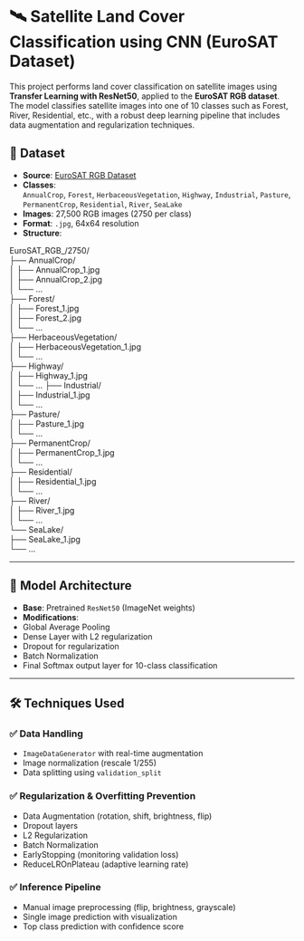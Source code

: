 # 🛰️ Satellite Land Cover Classification using CNN (EuroSAT Dataset)

This project performs land cover classification on satellite images using **Transfer Learning with ResNet50**, applied to the **EuroSAT RGB dataset**. The model classifies satellite images into one of 10 classes such as Forest, River, Residential, etc., with a robust deep learning pipeline that includes data augmentation and regularization techniques.

 

## 📂 Dataset

- **Source**: [EuroSAT RGB Dataset](https://github.com/phelber/eurosat)
- **Classes**:  
  `AnnualCrop`, `Forest`, `HerbaceousVegetation`, `Highway`, `Industrial`, `Pasture`, `PermanentCrop`, `Residential`, `River`, `SeaLake`
- **Images**: 27,500 RGB images (2750 per class)  
- **Format**: `.jpg`, 64x64 resolution  
- **Structure**:

EuroSAT_RGB_/2750/  
├── AnnualCrop/   
│   ├── AnnualCrop_1.jpg  
│   ├── AnnualCrop_2.jpg  
│   └── ...  
├── Forest/  
│   ├── Forest_1.jpg   
│   ├── Forest_2.jpg   
│   └── ...    
├── HerbaceousVegetation/    
│   ├── HerbaceousVegetation_1.jpg  
│   └── ...   
├── Highway/    
│   ├── Highway_1.jpg   
│   └── ...
├── Industrial/   
│   ├── Industrial_1.jpg      
│   └── ...   
├── Pasture/      
│   ├── Pasture_1.jpg   
│   └── ...   
├── PermanentCrop/    
│   ├── PermanentCrop_1.jpg   
│   └── ...  
├── Residential/   
│   ├── Residential_1.jpg    
│   └── ...   
├── River/   
│   ├── River_1.jpg   
│   └── ...   
└── SeaLake/   
    ├── SeaLake_1.jpg   
    └── ...   





---

## 🧠 Model Architecture

- **Base**: Pretrained `ResNet50` (ImageNet weights)
- **Modifications**:
- Global Average Pooling
- Dense Layer with L2 regularization
- Dropout for regularization
- Batch Normalization
- Final Softmax output layer for 10-class classification

---

## 🛠️ Techniques Used

### ✅ Data Handling
- `ImageDataGenerator` with real-time augmentation
- Image normalization (rescale 1/255)
- Data splitting using `validation_split`

### ✅ Regularization & Overfitting Prevention
- Data Augmentation (rotation, shift, brightness, flip)
- Dropout layers
- L2 Regularization
- Batch Normalization
- EarlyStopping (monitoring validation loss)
- ReduceLROnPlateau (adaptive learning rate)

### ✅ Inference Pipeline
- Manual image preprocessing (flip, brightness, grayscale)
- Single image prediction with visualization
- Top class prediction with confidence score 
